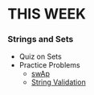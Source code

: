 # THIS WEEK

### Strings and Sets
- Quiz on Sets
- Practice Problems 
  * [swAp](https://github.com/arncelik/NAU-ACMW-Python-Study/blob/master/Week04/swap.py)
  * [String Validation](https://github.com/arncelik/NAU-ACMW-Python-Study/new/master/Week04)
  

